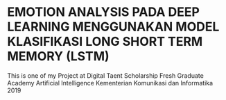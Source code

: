 # EMOTION ANALYSIS PADA DEEP LEARNING MENGGUNAKAN MODEL KLASIFIKASI LONG SHORT TERM MEMORY (LSTM)

This is one of my Project at Digital Taent Scholarship Fresh Graduate Academy Artificial Intelligence Kementerian Komunikasi dan Informatika 2019
